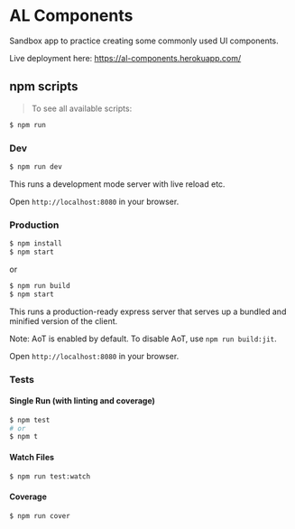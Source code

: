 
# AL Components

Sandbox app to practice creating some commonly used UI components.

Live deployment here:
https://al-components.herokuapp.com/

## npm scripts

> To see all available scripts:
```bash
$ npm run
```

### Dev
```bash
$ npm run dev
```

This runs a development mode server with live reload etc.

Open `http://localhost:8080` in your browser.

### Production

```bash
$ npm install
$ npm start
```
or
```bash
$ npm run build
$ npm start
```
This runs a production-ready express server that serves up a bundled and
minified version of the client.

Note: AoT is enabled by default. To disable AoT, use `npm run build:jit`.

Open `http://localhost:8080` in your browser.

### Tests

#### Single Run (with linting and coverage)
```bash
$ npm test
# or
$ npm t
```

#### Watch Files
```bash
$ npm run test:watch
```

#### Coverage
```bash
$ npm run cover
```
